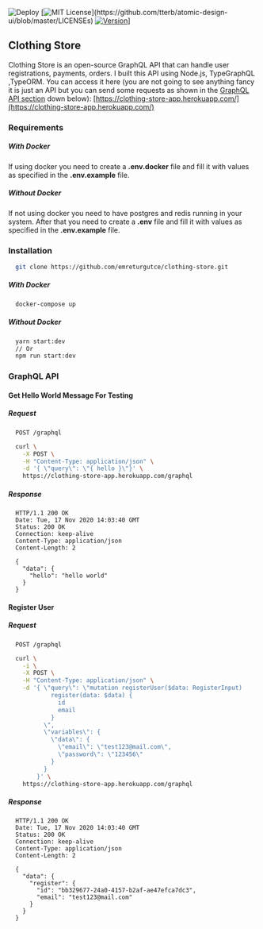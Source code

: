![Deploy](https://github.com/emreturgutce/clothing-store/workflows/Deploy%20Workflow/badge.svg) [![MIT License](https://img.shields.io/apm/l/atomic-design-ui.svg?)](https://github.com/tterb/atomic-design-ui/blob/master/LICENSEs) [![Version](https://badge.fury.io/gh/tterb%2FHyde.svg)](https://badge.fury.io/gh/tterb%2FHyde)]

## Clothing Store

Clothing Store is an open-source GraphQL API that can handle user registrations, payments, orders. I built this API using Node.js, TypeGraphQL ,TypeORM. You can access it here (you are not going to see anything fancy it is just an API but you can send some requests as shown in the [GraphQL API section](#GraphQL-API) down below): [https://clothing-store-app.herokuapp.com/](https://clothing-store-app.herokuapp.com/)

### Requirements

##### With Docker

If using docker you need to create a **.env.docker** file and fill it with values as specified in the **.env.example** file.

##### Without Docker

If not using docker you need to have postgres and redis running in your system. After that you need to create a **.env** file and fill it with values as specified in the **.env.example** file.

### Installation

```bash
  git clone https://github.com/emreturgutce/clothing-store.git
```

##### With Docker

```bash
  docker-compose up
```

##### Without Docker

```bash
  yarn start:dev
  // Or
  npm run start:dev
```

### GraphQL API

#### Get Hello World Message For Testing

##### Request

```api
  POST /graphql
```

```bash
  curl \
    -X POST \
    -H "Content-Type: application/json" \
    -d '{ \"query\": \"{ hello }\"}' \
    https://clothing-store-app.herokuapp.com/graphql
```

##### Response

```
  HTTP/1.1 200 OK
  Date: Tue, 17 Nov 2020 14:03:40 GMT
  Status: 200 OK
  Connection: keep-alive
  Content-Type: application/json
  Content-Length: 2

  {
    "data": {
      "hello": "hello world"
    }
  }
```

#### Register User

##### Request

```api
  POST /graphql
```

```bash
  curl \
    -i \
    -X POST \
    -H "Content-Type: application/json" \
    -d '{ \"query\": \"mutation registerUser($data: RegisterInput)
            register(data: $data) {
              id
              email
            }
          \",
          \"variables\": {
            \"data\": {
              \"email\": \"test123@mail.com\",
              \"password\": \"123456\"
            }
          }
        }' \
    https://clothing-store-app.herokuapp.com/graphql
```

##### Response

```
  HTTP/1.1 200 OK
  Date: Tue, 17 Nov 2020 14:03:40 GMT
  Status: 200 OK
  Connection: keep-alive
  Content-Type: application/json
  Content-Length: 2

  {
    "data": {
      "register": {
        "id": "bb329677-24a0-4157-b2af-ae47efca7dc3",
        "email": "test123@mail.com"
      }
    }
  }
```
